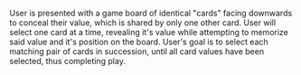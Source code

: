 User is presented with a game board of identical "cards" 
facing downwards to conceal their value, which is 
shared by only one other card.
User will select one card at a time, revealing it's value
while attempting to memorize said value and it's position 
on the board.
User's goal is to select each matching pair of cards in
succession, until all card values have been selected, 
thus completing play.
